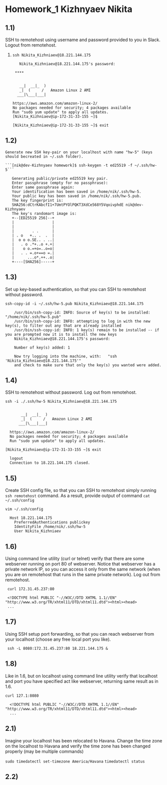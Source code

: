 # Homework_1 Kizhnyaev Nikita
## 1.1) 
SSH to remotehost using username and password provided to you in Slack. Logout from remotehost.
 1) ```ssh Nikita_Kizhniaev@18.221.144.175```
    ```
       Nikita_Kizhniaev@18.221.144.175's password: 
    ```
    ``` ****```
    ```
      
       __|  __|_  )
       _|  (     /   Amazon Linux 2 AMI
      ___|\___|___|

    https://aws.amazon.com/amazon-linux-2/
    No packages needed for security; 4 packages available
    Run "sudo yum update" to apply all updates.
    [Nikita_Kizhniaev@ip-172-31-33-155 ~]$
    ```
    ```[Nikita_Kizhniaev@ip-172-31-33-155 ~]$ exit ```
## 1.2) 
    Generate new SSH key-pair on your localhost with name "hw-5" (keys should becreated in ~/.ssh folder).
    
    ```[nik@dev-Kizhnyaev homework]$ ssh-keygen -t ed25519 -f ~/.ssh/hw-5```
 ```
    Generating public/private ed25519 key pair.
    Enter passphrase (empty for no passphrase): 
    Enter same passphrase again: 
    Your identification has been saved in /home/nik/.ssh/hw-5.
    Your public key has been saved in /home/nik/.ssh/hw-5.pub.
    The key fingerprint is:
    SHA256:dCtrKAbcfI1+7UmtPYOlPQKT3XdCe568Y5VqoivphdE nik@dev-Kizhnyaev
    The key's randomart image is:
    +--[ED25519 256]--+
    |                 |
    |                 |
    |        . .      |
    | . o   +.. .  .  |
    |  o o o.SE.. . ..|
    |   . o .*+..o +.+|
    |    o o.=+o=..o=o|
    |   . . =.o+==o =.|
    |      ...o*.++..o|
    +----[SHA256]-----+
```
## 1.3)
Set up key-based authentication, so that you can SSH to  remotehost  without password.

``` ssh-copy-id -i ~/.ssh/hw-5.pub Nikita_Kizhniaev@18.221.144.175  ```
```
    /usr/bin/ssh-copy-id: INFO: Source of key(s) to be installed: "/home/nik/.ssh/hw-5.pub"
    /usr/bin/ssh-copy-id: INFO: attempting to log in with the new key(s), to filter out any that are already installed
    /usr/bin/ssh-copy-id: INFO: 1 key(s) remain to be installed -- if you are prompted now it is to install the new keys
    Nikita_Kizhniaev@18.221.144.175's password: 

    Number of key(s) added: 1

    Now try logging into the machine, with:   "ssh 'Nikita_Kizhniaev@18.221.144.175'"
    and check to make sure that only the key(s) you wanted were added.
```
## 1.4)
SSH to remotehost without password. Log out from remotehost.

```ssh -i ./.ssh/hw-5 Nikita_Kizhniaev@18.221.144.175```
```Last login: Thu Dec 23 13:13:21 2021 from 46.243.180.245

       __|  __|_  )
       _|  (     /   Amazon Linux 2 AMI
      ___|\___|___|

  https://aws.amazon.com/amazon-linux-2/
  No packages needed for security; 4 packages available
  Run "sudo yum update" to apply all updates.
```
```[Nikita_Kizhniaev@ip-172-31-33-155 ~]$ exit```
```
  logout
  Connection to 18.221.144.175 closed.
```
## 1.5)
Create SSH config file, so that you can SSH to remotehost simply running `ssh remotehost` command. As a result, provide output of command `cat ~/.ssh/config`

``` vim ~/.ssh/config ```
``` 
  Host 18.221.144.175 
    PreferredAuthentications publickey
    IdentityFile /home/nik/.ssh/hw-5
    User Nikita_Kizhniaev
```
## 1.6)
Using command line utility (curl or telnet) verify that there are some webserver running on port 80 of webserver.  Notice that webserver has a private network IP, so you can access it only from the same network (when you are on remotehost that runs in the same private network). Log out from remotehost.

``` curl 172.31.45.237:80```
```
 <!DOCTYPE html PUBLIC "-//W3C//DTD XHTML 1.1//EN" "http://www.w3.org/TR/xhtml11/DTD/xhtml11.dtd"><html><head>
 ...
```
## 1.7)
Using SSH setup port forwarding, so that you can reach  webserver from your localhost (choose any free local port you like).

``` ssh -L 8080:172.31.45.237:80 18.221.144.175 &```
## 1.8)
Like in 1.6, but on localhost using command line utility verify that localhost and port you have specified act like webserver, returning same result as in 1.6.

``` curl 127.1:8080 ```
```
  <!DOCTYPE html PUBLIC "-//W3C//DTD XHTML 1.1//EN" "http://www.w3.org/TR/xhtml11/DTD/xhtml11.dtd"><html><head>
  ...
```
## 2.1)
Imagine your localhost has been relocated to Havana. Change the time zone on the localhost to Havana and verify the time zone has been changed properly (may be multiple commands)

```sudo timedatectl set-timezone America/Havana```
```timedatectl status```
## 2.2)

